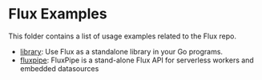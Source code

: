# Flux Examples

This folder contains a list of usage examples related to the Flux repo.

- [library](library): Use Flux as a standalone library in your Go programs.
- [fluxpipe](https://github.com/metrico/fluXpipe): FluxPipe is a stand-alone Flux API for serverless workers and embedded datasources
